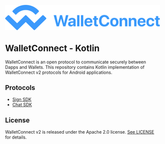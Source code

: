 ![WalletConnect V2](/docs/walletconnect-banner.svg)

# **WalletConnect - Kotlin**

WalletConnect is an open protocol to communicate securely between Dapps and Wallets. This repository contains Kotlin implementation of
WalletConnect v2 protocols for Android applications.

## Protocols

* [Sign SDK](https://github.com/WalletConnect/WalletConnectKotlinV2/tree/develop/signSDK)
* [Chat SDK](https://github.com/WalletConnect/WalletConnectKotlinV2/tree/develop/chatSDK)

## License
WalletConnect v2 is released under the Apache 2.0 license. [See LICENSE](https://github.com/WalletConnect/WalletConnectKotlinV2/blob/feature/global_read_me/LICENSE) for details.